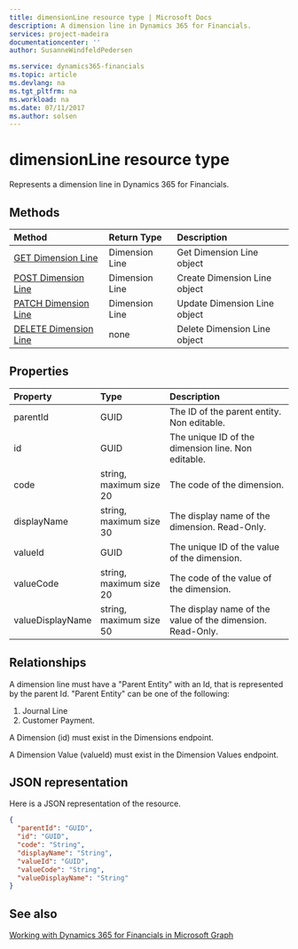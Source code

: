 ```yaml
---
title: dimensionLine resource type | Microsoft Docs
description: A dimension line in Dynamics 365 for Financials.
services: project-madeira
documentationcenter: ''
author: SusanneWindfeldPedersen

ms.service: dynamics365-financials
ms.topic: article
ms.devlang: na
ms.tgt_pltfrm: na
ms.workload: na
ms.date: 07/11/2017
ms.author: solsen
---
```


# dimensionLine resource type
Represents a dimension line in Dynamics 365 for Financials.

## Methods

| Method                                                         | Return Type  |Description                 |
|:---------------------------------------------------------------|:-------------|:---------------------------|
|[GET Dimension Line](../api/dynamics_get_dimensionline.md)      |Dimension Line|Get Dimension Line object   |
|[POST Dimension Line](../api/dynamics_create_dimensionline.md)  |Dimension Line|Create Dimension Line object|
|[PATCH Dimension Line](../api/dynamics_update_dimensionline.md) |Dimension Line|Update Dimension Line object|
|[DELETE Dimension Line](../api/dynamics_delete_dimensionline.md)|none          |Delete Dimension Line object|

## Properties
| Property	     | Type	                 |Description                                               |
|:---------------|:----------------------|:---------------------------------------------------------|
|parentId        |GUID                   |The ID of the parent entity. Non editable.                |
|id              |GUID                   |The unique ID of the dimension line. Non editable.        |
|code            |string, maximum size 20| The code of the dimension.                               |
|displayName     |string, maximum size 30| The display name of the dimension. Read-Only.            |
|valueId         |GUID                   |The unique ID of the value of the dimension.              |
|valueCode       |string, maximum size 20|The code of the value of the dimension.                   |
|valueDisplayName|string, maximum size 50|The display name of the value of the dimension. Read-Only.|

## Relationships
A dimension line must have a "Parent Entity" with an Id, that is represented by the parent Id.
"Parent Entity" can be one of the following:
 1) Journal Line
 2) Customer Payment.

A Dimension (id) must exist in the Dimensions endpoint.

A Dimension Value (valueId) must exist in the Dimension Values endpoint.

## JSON representation

Here is a JSON representation of the resource.

```json
{
  "parentId": "GUID",
  "id": "GUID",
  "code": "String",
  "displayName": "String",
  "valueId": "GUID",
  "valueCode": "String",
  "valueDisplayName": "String"
}

```

## See also
[Working with Dynamics 365 for Financials in Microsoft Graph](../resources/dynamics_overview.md) 
